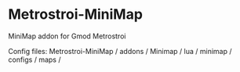 # Metrostroi-MiniMap
MiniMap addon for Gmod Metrostroi

Config files:
Metrostroi-MiniMap / addons / Minimap / lua / minimap / configs / maps /
